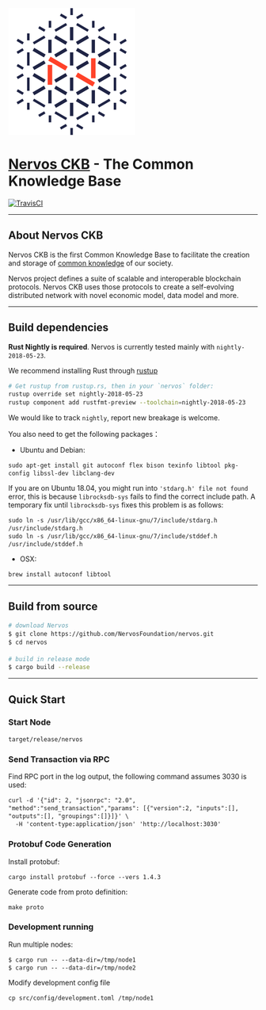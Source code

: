 <img src="https://raw.githubusercontent.com/poshboytl/tuchuang/master/nervos-logo-dark.png" width="256">

# [Nervos CKB](http://nervos.org) - The Common Knowledge Base

[![TravisCI](https://travis-ci.com/NervosFoundation/ckb.svg?token=y9uR6ygmT3geQaMJ4jpJ&branch=develop)](https://travis-ci.com/NervosFoundation/ckb)

---

## About Nervos CKB

Nervos CKB is the first Common Knowledge Base to facilitate the creation and storage of [common knowledge](<https://en.wikipedia.org/wiki/Common_knowledge_(logic)>) of our society.

Nervos project defines a suite of scalable and interoperable blockchain protocols. Nervos CKB uses those protocols to create a self-evolving distributed network with novel economic model, data model and more.

---

## Build dependencies

**Rust Nightly is required**. Nervos is currently tested mainly with `nightly-2018-05-23`.

We recommend installing Rust through [rustup](https://www.rustup.rs/)

```bash
# Get rustup from rustup.rs, then in your `nervos` folder:
rustup override set nightly-2018-05-23
rustup component add rustfmt-preview --toolchain=nightly-2018-05-23
```

We would like to track `nightly`, report new breakage is welcome.

You also need to get the following packages：

* Ubuntu and Debian:

```shell
sudo apt-get install git autoconf flex bison texinfo libtool pkg-config libssl-dev libclang-dev
```

If you are on Ubuntu 18.04, you might run into `'stdarg.h' file not found` error, this is because `librocksdb-sys` fails to find the correct include path. A temporary fix until `librocksdb-sys` fixes this problem is as follows:

```shell
sudo ln -s /usr/lib/gcc/x86_64-linux-gnu/7/include/stdarg.h /usr/include/stdarg.h
sudo ln -s /usr/lib/gcc/x86_64-linux-gnu/7/include/stddef.h /usr/include/stddef.h
```


* OSX:

```shell
brew install autoconf libtool
```

---

## Build from source

```bash
# download Nervos
$ git clone https://github.com/NervosFoundation/nervos.git
$ cd nervos

# build in release mode
$ cargo build --release
```

---

## Quick Start

### Start Node

```shell
target/release/nervos
```

### Send Transaction via RPC

Find RPC port in the log output, the following command assumes 3030 is used:

```shell
curl -d '{"id": 2, "jsonrpc": "2.0", "method":"send_transaction","params": [{"version":2, "inputs":[], "outputs":[], "groupings":[]}]}' \
  -H 'content-type:application/json' 'http://localhost:3030'
```

### Protobuf Code Generation

Install protobuf:

```shell
cargo install protobuf --force --vers 1.4.3
```

Generate code from proto definition:

```shell
make proto
```

### Development running

Run multiple nodes:

```shell
$ cargo run -- --data-dir=/tmp/node1
$ cargo run -- --data-dir=/tmp/node2
```

Modify development config file
```shell
cp src/config/development.toml /tmp/node1
```
